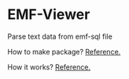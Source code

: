 # EMF-Viewer
Parse text data from emf-sql file

How to make package? [Reference.](https://docs.microsoft.com/ko-kr/nuget/quickstart/create-and-publish-a-package-using-visual-studio-net-framework)

How it works? [Reference.](https://docs.microsoft.com/en-us/openspecs/windows_protocols/ms-emfspool/16f8b617-2113-42d4-a755-966461d82356)